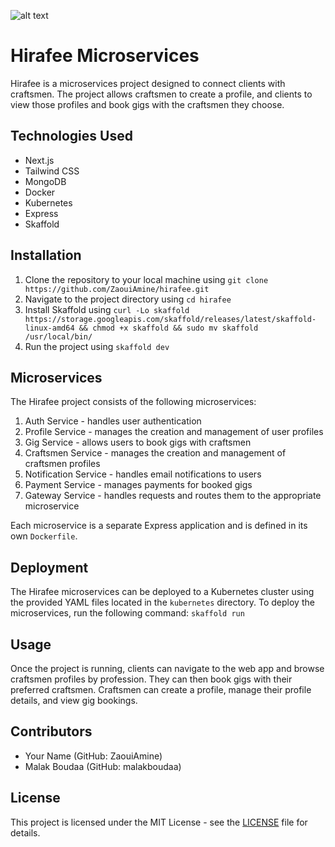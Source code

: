 ![alt text](https://images.unsplash.com/photo-1589939705384-5185137a7f0f?ixlib=rb-4.0.3&ixid=MnwxMjA3fDB8MHxwaG90by1wYWdlfHx8fGVufDB8fHx8&auto=format&fit=crop&w=1470&q=80)

# Hirafee Microservices

Hirafee is a microservices project designed to connect clients with craftsmen. The project allows craftsmen to create a profile, and clients to view those profiles and book gigs with the craftsmen they choose.

## Technologies Used

- Next.js
- Tailwind CSS
- MongoDB
- Docker
- Kubernetes
- Express
- Skaffold

## Installation

1. Clone the repository to your local machine using `git clone https://github.com/ZaouiAmine/hirafee.git`
2. Navigate to the project directory using `cd hirafee`
3. Install Skaffold using `curl -Lo skaffold https://storage.googleapis.com/skaffold/releases/latest/skaffold-linux-amd64 && chmod +x skaffold && sudo mv skaffold /usr/local/bin/`
4. Run the project using `skaffold dev`

## Microservices

The Hirafee project consists of the following microservices:

1. Auth Service - handles user authentication
2. Profile Service - manages the creation and management of user profiles
3. Gig Service - allows users to book gigs with craftsmen
4. Craftsmen Service - manages the creation and management of craftsmen profiles
5. Notification Service - handles email notifications to users
6. Payment Service - manages payments for booked gigs
7. Gateway Service - handles requests and routes them to the appropriate microservice

Each microservice is a separate Express application and is defined in its own `Dockerfile`.

## Deployment

The Hirafee microservices can be deployed to a Kubernetes cluster using the provided YAML files located in the `kubernetes` directory. To deploy the microservices, run the following command: `skaffold run`

## Usage

Once the project is running, clients can navigate to the web app and browse craftsmen profiles by profession. They can then book gigs with their preferred craftsmen. Craftsmen can create a profile, manage their profile details, and view gig bookings.

## Contributors

- Your Name (GitHub: ZaouiAmine)
- Malak Boudaa (GitHub: malakboudaa)

## License

This project is licensed under the MIT License - see the [LICENSE](LICENSE) file for details.
